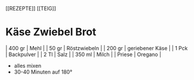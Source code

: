 [[REZEPTE]] [[TEIG]]
# Käse Zwiebel Brot

| 400 gr | Mehl            |
| 50 gr  | Röstzwiebeln    |
| 200 gr | geriebener Käse |
| 1 Pck  | Backpulver      |
| 2 Tl   | Salz            |
| 350 ml | Milch           |
| Priese | Oregano         |

- alles mixen
- 30-40 Minuten auf 180°

